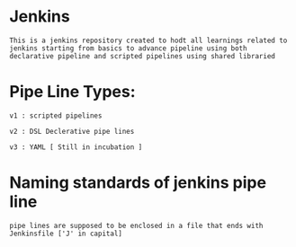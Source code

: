 # Jenkins
```
This is a jenkins repository created to hodt all learnings related to jenkins starting from basics to advance pipeline using both declarative pipeline and scripted pipelines using shared libraried 
```
# Pipe Line Types:
```
v1 : scripted pipelines 

v2 : DSL Declerative pipe lines

v3 : YAML [ Still in incubation ]
```
# Naming standards of jenkins pipe line
```
pipe lines are supposed to be enclosed in a file that ends with Jenkinsfile ['J' in capital]

```



